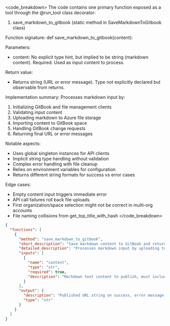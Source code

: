 

<code_breakdown>
The code contains one primary function exposed as a tool through the @run_tool class decorator:

1. save_markdown_to_gitbook (static method in SaveMarkdownToGitbook class)

Function signature:
def save_markdown_to_gitbook(content):

Parameters:
- content: No explicit type hint, but implied to be string (markdown content). Required. Used as input content to process.

Return value:
- Returns string (URL or error message). Type not explicitly declared but observable from returns.

Implementation summary:
Processes markdown input by:
1. Initializing GitBook and file management clients
2. Validating input content
3. Uploading markdown to Azure file storage
4. Importing content to GitBook space
5. Handling GitBook change requests
6. Returning final URL or error messages

Notable aspects:
- Uses global singleton instances for API clients
- Implicit string type handling without validation
- Complex error handling with file cleanup
- Relies on environment variables for configuration
- Returns different string formats for success vs error cases

Edge cases:
- Empty content input triggers immediate error
- API call failures roll back file uploads
- First organization/space selection might not be correct in multi-org accounts
- File naming collisions from get_top_title_with_hash
</code_breakdown>

```json
{
  "functions": [
    {
      "method": "save_markdown_to_gitbook",
      "short_description": "Save markdown content to GitBook and return published URL",
      "detailed_description": "Processes markdown input by uploading to Azure file storage, importing into GitBook's first available space/organization, handling change requests, and returning the final published URL. Automatically cleans up uploaded files on failure.",
      "inputs": [
        {
          "name": "content",
          "type": "str",
          "required": true,
          "description": "Markdown text content to publish, must include at least one header for title extraction"
        }
      ],
      "output": {
        "description": "Published URL string on success, error message string on failure",
        "type": "str"
      }
    }
  ]
}
```